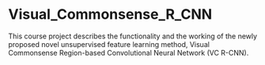 # Visual_Commonsense_R_CNN
This course project describes the functionality and the working of the newly proposed novel unsupervised feature learning method, Visual Commonsense Region-based Convolutional Neural Network (VC R-CNN). 
